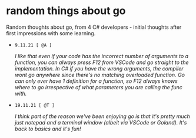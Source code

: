 # random things about go 

Random thoughts about go, from 4 C# developers - initial thoughts after first impressions with some learning.

*   `9.11.21 [ @A ]`

    *I like that even if your code has the incorrect number of arguments to a function, you can always press F12 from VSCode and go straight to the implementation. In C# if you have the wrong arguments, the compiler wont go anywhere since there's no matching overloaded function. Go can only ever have 1 definition for a function, so F12 always knows where to go irrespective of what parameters you are calling the func with.*

*   `19.11.21 [ @T ]` 

    *I think part of the reason we've been enjoying go is that it's pretty much just notepad and a terminal window (albeit via VSCode or Goland). It's back to basics and it's fun!*
